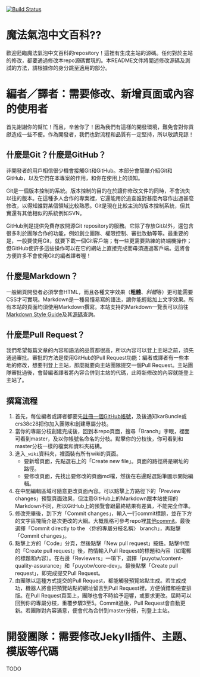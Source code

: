 [![Build Status](https://travis-ci.org/puyotw/core-site.svg?branch=master)](https://travis-ci.org/puyotw/core-site)

# 魔法氣泡中文百科??

歡迎蒞臨魔法氣泡中文百科的repository！這裡有生成主站的源碼。任何對於主站的修改，都要通過修改本repo源碼實現的。本README文件將闡述修改源碼及測試的方法，請根據你的身分跳至適用的部分。

# 編者／譯者：需要修改、新增頁面或內容的使用者

首先謝謝你的幫忙！而且，辛苦你了！因為我們有這樣的開發環境，難免會對你貢獻造成一些不便。作為開發者，我們也對流程和品質有一定堅持，所以敬請見諒！

## 什麼是Git？什麼是GitHub？

非開發者的用戶相信很少機會接觸Git和GitHub。本部分會簡單介紹Git和GitHub，以及它們在本專案的作用，和你在使用上的須知。

Git是一個版本控制的系統。版本控制的目的在於讓你修改文件的同時，不會流失以往的版本。在這種多人合作的專案裡，它還能用於追查誰對甚麼內容作出過甚麼修改，以得知誰對某個領域比較熟悉。Git是現在比較主流的版本控制系統，但其實還有其他相似的系統例如SVN。

GitHub則是提供免費存放開源Git repository的服務。它除了存放Git以外，還包含很多利於團隊合作的功能，例如創立團隊、權限控制、審批改動等等。最重要的是，一般要使用Git，就要下載一個Git客戶端；有一些更需要熟練的終端機操作；但GitHub使許多這些操作可以在它的網站上直接完成而毋須通過客戶端。這將會方便許多不會使用Git的編者譯者喔！

## 什麼是Markdown？

一般網頁開發者必須學會HTML，而且各種文字效果（**粗體**、*斜體*等）更可能需要CSS才可實現。Markdown是一種易懂易寫的語法，讓你能輕鬆加上文字效果。所有本站的頁面均須使用Markdown撰寫。本站支持的Markdown一覽表可以前往[Markdown Style Guide][md-guide]及其[源碼][md-guide-source]查詢。

[md-guide]: https://www.jekyllnow.com/Markdown-Style-Guide/
[md-guide-source]: https://raw.githubusercontent.com/barryclark/www.jekyllnow.com/gh-pages/_posts/2014-6-19-Markdown-Style-Guide.md

## 什麼是Pull Request？

我們希望每篇文章的內容和語法的品質都很高，所以內容可以登上主站之前，須先通過審批。審批的方法是使用GitHub的Pull Request功能：編者或譯者有一些本地的修改，想要刊登上主站，那麼就要向主站團隊提交一個Pull Request。主站團隊審批過後，會替編者譯者將內容合併到主站的代碼，此時新修改的內容就能登上主站了。

## 撰寫流程

1. 首先，每位編者或譯者都要先[註冊一個GitHub帳號](github-register)，及後通知kar8uncle或crs38c28把你加入團隊和創建專屬分枝。
2. 當你的專屬分枝創建完成後，回到本repo頁面，搜尋「Branch」字眼，裡面可看到master，及以你帳號名命名的分枝。點擊你的分枝後，你可看到和master分枝一樣的檔案和資料夾結構。
3. 進入`_wiki`資料夾，裡面裝有所有wiki的頁面。
   * 要新增頁面，先點選右上的「Create new file」。頁面的路徑將是網址的路徑。
   * 要修改頁面，先找出要修改的頁面md檔，然後在右邊點選鉛筆圖示開始編輯。
4. 在中間編輯區域可隨意更改頁面內容。可以點擊上方路徑下的「Preview changes」預覽頁面效果，但注意GitHub上的Markdown跟本站使用的Markdown不同，所以GitHub上的預覽會跟最終結果有差異，不能完全作準。
5. 修改完畢後，到下方「Commit changes」，輸入一行commit標題，並在下方的文字區塊簡介是次更改的大綱。大概風格可參考repo裡[其他commit][core-site-commits]。最後選擇「Commit directly to the 〈你的專屬分枝名稱〉 branch」，再點擊「Commit changes」。
6. 點擊上方的「Code」分頁，然後點擊「New pull request」按鈕。點擊中間的「Create pull request」後，酌情輸入Pull Request的標題和內容（如電郵的標題和內容）。在右邊「Reviewers」一項下，選擇「puyotw/content-quality-assurance」和「puyotw/core-dev」。最後點擊「Create pull request」，即完成提交Pull Request。
7. 由團隊以這種方式提交的Pull Request，都能觸發預覽站點生成。若生成成功，機器人將會把預覽站點的網址留言到Pull Request裡，方便偵錯和檢查排版。在Pull Request頁面上，團隊也會不時給予迴響，或要求更改。屆時可以回到你的專屬分枝，重覆步驟3至5。Commit過後，Pull Request會自動更新。若團隊對內容滿意，便會代為合併到master分枝，刊登上主站。

[github-register]: https://github.com/join
[core-site-commits]: https://github.com/puyotw/core-site/commits/master

# 開發團隊：需要修改Jekyll插件、主題、模版等代碼

TODO

